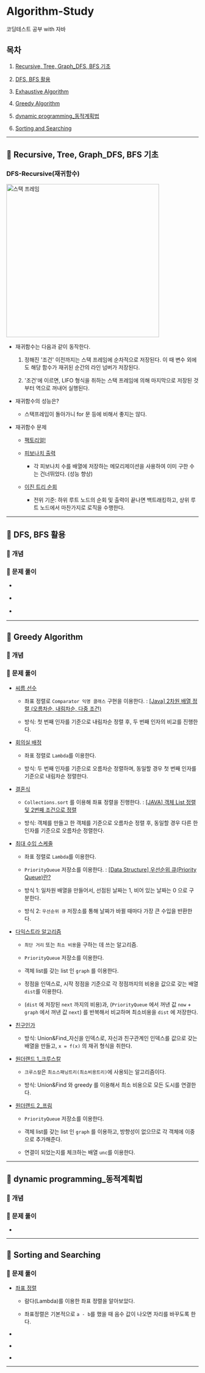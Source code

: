 # Algorithm-Study
코딩테스트 공부 with 자바

## 목차

1. [Recursive, Tree, Graph_DFS, BFS 기초](#-recursive,-tree,-graph_dfs,-bfs-기초)
  
4. [DFS, BFS 활용](#-dfs,-bfs-활용)
  
2. [Exhaustive Algorithm](#-exhaustive-algorithm)
  
3. [Greedy Algorithm](#-greedy-algorithm)
  
5. [dynamic programming_동적계획법](#-dynamic-programming_동적계획법)
  
6. [Sorting and Searching](#-sorting-and-searching)
  
---

## 📍 Recursive, Tree, Graph_DFS, BFS 기초

### DFS-Recursive(재귀함수)  

<img width=400 alt="스택 프레임" src="https://github.com/OhHaneol/Algorithm-Study/assets/62991586/6dcafb2d-a915-4f17-99fc-d420fa13736d">

- 재귀함수는 다음과 같이 동작한다.
  
  1. 정해진 '조건' 이전까지는 스택 프레임에 순차적으로 저장된다. 이 때 변수 외에도 해당 함수가 재귀된 순간의 라인 넘버가 저장된다.
  
  2. '조건'에 이르면, LIFO 형식을 취하는 스택 프레임에 의해 마지막으로 저장된 것 부터 역으로 꺼내어 실행된다.

- 재귀함수의 성능은?
  
  - 스택프레임이 돌아가니 for 문 등에 비해서 좋지는 않다.

- 재귀함수 문제

  - [팩토리얼!](https://github.com/OhHaneol/Algorithm-Study/blob/main/DFS-BFS-%EA%B8%B0%EC%B4%88/factorial.java)
    
  - [피보나치 출력](https://github.com/OhHaneol/Algorithm-Study/blob/main/DFS-BFS-%EA%B8%B0%EC%B4%88/fibonacci.java)

    - 각 피보나치 수를 배열에 저장하는 메모리제이션을 사용하여 이미 구한 수는 건너뛰었다. (성능 향상)
    
  - [이진 트리 순회](https://github.com/OhHaneol/Algorithm-Study/blob/main/DFS-BFS-%EA%B8%B0%EC%B4%88/binaryTree.java)
    
    - 전위 기준: 하위 루트 노드의 순회 및 출력이 끝나면 백트래킹하고, 상위 루트 노드에서 마찬가지로 로직을 수행한다.

---

## 📍 DFS, BFS 활용

### 🧷 개념

### 🧷 문제 풀이

- []()
  
- []()
  
- []()

  
---

## 📍 Greedy Algorithm

### 🧷 개념

### 🧷 문제 풀이

- [씨름 선수](https://github.com/OhHaneol/algorithm/tree/main/greedy/%EC%94%A8%EB%A6%84%EC%84%A0%EC%88%98)
  
  - 좌표 정렬로 `Comparator 익명 클래스` 구현을 이용한다. : [[Java] 2차원 배열 정렬 (오름차순, 내림차순, 다중 조건)](https://ifuwanna.tistory.com/328)
  
  - 방식: 첫 번째 인자를 기준으로 내림차순 정렬 후, 두 번째 인자의 비교를 진행한다.
  
- [회의실 배정](https://github.com/OhHaneol/algorithm/tree/main/greedy/%ED%9A%8C%EC%9D%98%EC%8B%A4%20%EB%B0%B0%EC%A0%95)
  
  - 좌표 정렬로 `Lambda`를 이용한다.
  
  - 방식: 두 번째 인자를 기준으로 오름차순 정렬하며, 동일할 경우 첫 번째 인자를 기준으로 내림차순 정렬한다.
  
- [결혼식](https://github.com/OhHaneol/algorithm/tree/main/greedy/%EA%B2%B0%ED%98%BC%EC%8B%9D)
  
  - `Collections.sort` 를 이용해 좌표 정렬을 진행한다. : [[JAVA] 객체 List 정렬 및 2번째 조건으로 정렬](https://kim-oriental.tistory.com/45)
  
  - 방식: 객체를 만들고 한 객체를 기준으로 오름차순 정렬 후, 동일할 경우 다른 한 인자를 기준으로 오름차순 정렬한다.
  
- [최대 수입 스케줄](https://github.com/OhHaneol/Algorithm-Study/tree/main/greedy/%EC%B5%9C%EB%8C%80%EC%88%98%EC%9E%85%EC%8A%A4%EC%BC%80%EC%A4%84)
  
  - 좌표 정렬로 `Lambda`를 이용한다.
  
  - `PriorityQueue` 저장소를 이용한다. : [[Data Structure] 우선순위 큐(Priority Queue)란?](https://tmdrnr96.tistory.com/32)
  
  - 방식 1: 일차원 배열을 만들어서, 선점된 날짜는 1, 비어 있는 날짜는 0 으로 구분한다.
  
  - 방식 2: `우선순위 큐` 저장소를 통해 날짜가 바뀔 때마다 가장 큰 수입을 반환한다.
  
- [다익스트라 알고리즘](https://github.com/OhHaneol/Algorithm-Study/tree/main/greedy/%EB%8B%A4%EC%9D%B5%EC%8A%A4%ED%8A%B8%EB%9D%BC%EC%95%8C%EA%B3%A0%EB%A6%AC%EC%A6%98)
  
  - `최단 거리` 또는 `최소 비용`을 구하는 데 쓰는 알고리즘.

  - `PriorityQueue` 저장소를 이용한다.
  
  - 객체 list를 갖는 list 인 `graph` 를 이용한다.
  
  - 정점을 인덱스로, 시작 정점을 기준으로 각 정점까지의 비용을 값으로 갖는 배열 `dist`를 이용한다.
  
  - (`dist` 에 저장된 `next` 까지의 비용)과, (`PriorityQueue` 에서 꺼낸 값 `now` + `graph` 에서 꺼낸 값 `next`) 를 반복해서 비교하며 최소비용을 `dist` 에 저장한다.
  
- [친구인가](https://github.com/OhHaneol/Algorithm-Study/tree/main/greedy/%EC%B9%9C%EA%B5%AC%EC%9D%B8%EA%B0%80)
  
  - 방식: Union&Find_자신을 인덱스로, 자신과 친구관계인 인덱스를 값으로 갖는 배열을 만들고, `x = f(x)` 의 재귀 형식을 취한다.
  
- [원더랜드 1_크루스칼](https://github.com/OhHaneol/Algorithm-Study/tree/main/greedy/%EC%9B%90%EB%8D%94%EB%9E%9C%EB%93%9C1)
  
  - `크루스칼`은 `최소스패닝트리(최소비용트리)`에 사용되는 알고리즘이다.
  
  - 방식: Union&Find 와 greedy 를 이용해서 최소 비용으로 모든 도시를 연결한다.
  
- [원더랜드 2_프림](https://github.com/OhHaneol/Algorithm-Study/tree/main/greedy/%EC%9B%90%EB%8D%94%EB%9E%9C%EB%93%9C2)
  
  - `PriorityQueue` 저장소를 이용한다.
  
  - 객체 list를 갖는 list 인 `graph` 를 이용하고, 방향성이 없으므로 각 객체에 이중으로 추가해준다.
  
  - 연결이 되었는지를 체크하는 배열 `unc`를 이용한다.

---

## 📍 dynamic programming_동적계획법

### 🧷 개념

### 🧷 문제 풀이
- []()

---

## 📍 Sorting and Searching

### 🧷 문제 풀이
  
- [좌표 정렬](https://github.com/OhHaneol/Algorithm-Study/tree/main/sorting-and-searching/%EC%A2%8C%ED%91%9C%20%EC%A0%95%EB%A0%AC)
  
  - 람다(Lambda)를 이용한 좌표 정렬을 알아보았다.
  
  - 좌표정렬은 기본적으로 `a - b`를 했을 때 음수 값이 나오면 자리를 바꾸도록 한다.
  
- []()
  
- []()
  
- []()
  

---
